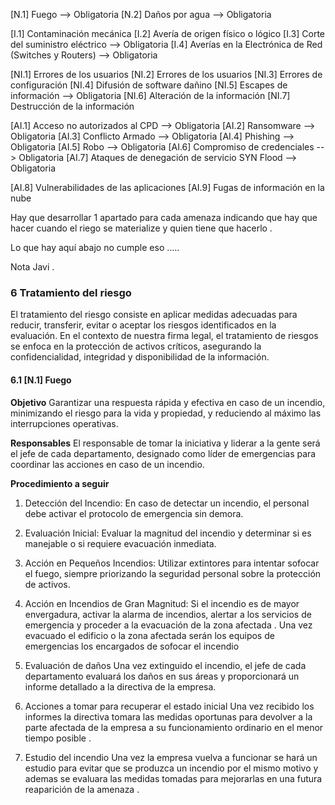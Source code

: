 [N.1] Fuego					--> Obligatoria
[N.2] Daños por agua		--> Obligatoria			

[I.1] Contaminación mecánica
[I.2] Avería de origen físico o lógico
[I.3] Corte del suministro eléctrico        --> Obligatoria
[I.4]  Averías en la Electrónica de Red (Switches y Routers)    --> Obligatoria

[NI.1]  Errores de los usuarios 
[NI.2]  Errores de los usuarios
[NI.3]  Errores de configuración
[NI.4]  Difusión de software dañino
[NI.5] Escapes de información   --> Obligatoria
[NI.6] Alteración de la información
[NI.7] Destrucción de la información

[AI.1] Acceso no autorizados al CPD --> Obligatoria
[AI.2] Ransomware --> Obligatoria
[AI.3] Conflicto Armado --> Obligatoria
[AI.4] Phishing --> Obligatoria
[AI.5] Robo --> Obligatoria
[AI.6] Compromiso de credenciales --> Obligatoria
[AI.7] Ataques de denegación de servicio SYN Flood --> Obligatoria

[AI.8] Vulnerabilidades de las aplicaciones
[AI.9] Fugas de información en la nube

Hay que desarrollar 1 apartado para cada amenaza indicando que hay que hacer cuando el riego se materialize y quien tiene que hacerlo .


Lo que hay aquí abajo no cumple eso ..... 


Nota Javi .


### 6 Tratamiento del riesgo

El tratamiento del riesgo consiste en aplicar medidas adecuadas para reducir, transferir, evitar o aceptar los riesgos identificados en la evaluación. En el contexto de nuestra firma legal, el tratamiento de riesgos se enfoca en la protección de activos críticos, asegurando la confidencialidad, integridad y disponibilidad de la información.

#### 6.1 [N.1] Fuego

**Objetivo** 
Garantizar una respuesta rápida y efectiva en caso de un incendio, minimizando el riesgo para la vida y propiedad, y reduciendo al máximo las interrupciones operativas.

**Responsables**
El responsable de tomar la iniciativa y liderar a la gente será el jefe de cada departamento, designado como líder de emergencias para coordinar las acciones en caso de un incendio.

**Procedimiento a seguir**
1. Detección del Incendio:
En caso de detectar un incendio, el personal debe activar el protocolo de emergencia sin demora.

2. Evaluación Inicial:
Evaluar la magnitud del incendio y determinar si es manejable o si requiere evacuación inmediata.

3. Acción en Pequeños Incendios:
Utilizar extintores para intentar sofocar el fuego, siempre priorizando la seguridad personal sobre la protección de activos.

4. Acción en Incendios de Gran Magnitud:
Si el incendio es de mayor envergadura, activar la alarma de incendios, alertar a los servicios de emergencia y proceder a la evacuación de la zona afectada . Una vez evacuado el edificio o la zona afectada serán los equipos de emergencias los encargados de sofocar el incendio 

5. Evaluación de daños
Una vez extinguido el incendio, el jefe de cada departamento evaluará los daños en sus áreas y proporcionará un informe detallado a la directiva de la empresa.

6. Acciones a tomar para recuperar el estado inicial
Una vez recibido los informes la directiva tomara las medidas oportunas para devolver a la parte afectada de la empresa a su funcionamiento ordinario en el menor tiempo posible . 

7. Estudio del incendio 
Una vez la empresa vuelva a funcionar se hará un estudio para evitar que se produzca un incendio por el mismo motivo y ademas se evaluara las medidas tomadas para mejorarlas en una futura reaparición de la amenaza .


